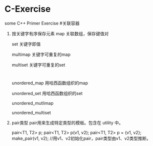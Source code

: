 # C-Exercise
some C++ Primer Exercise
#关联容器
1. 按关键字有序保存元素
    map 关联数组，保存键值对

    set 关键字即值

    multimap 关键字可重复的map

    multiset 关键字可重复的set

    #
    unordered_map 用哈西函数组织的map

    unordered_set 用哈西函数组织的set

    unordered_mutlimap

    unordered_multiset
2. pair类型
    pair用来生成特定类型的模板。包含在 utility 中。
    
    pair<T1, T2> p;
    pair<T1, T2> p(v1, v2);
    pair<T1, T2> p = {v1, v2};
    make_pair(v1, v2); //用v1、v2初始化pair，pair类型由v1、v2类型推断。

    
    

